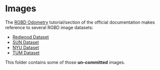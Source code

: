 # Images

The [RGBD Odometry](https://www.open3d.org/docs/latest/tutorial/Basic/rgbd_image.html) tutorial/section of the official documentation makes reference to several RGBD image datasets:

- [Redwood Dataset](http://redwood-data.org/indoor/dataset.html)
- [SUN Dataset](http://rgbd.cs.princeton.edu/)
- [NYU Dataset](https://cs.nyu.edu/~silberman/datasets/nyu_depth_v2.html)
- [TUM Dataset](https://vision.in.tum.de/data/datasets/rgbd-dataset)

This folder contains some of those **un-committed** images.

